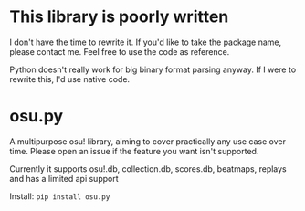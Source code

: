 # This library is poorly written

I don't have the time to rewrite it. If you'd like to take the package name, please contact me. Feel free to use the code as reference.

Python doesn't really work for big binary format parsing anyway. If I were to rewrite this, I'd use native code.

# osu.py
A multipurpose osu! library, aiming to cover practically any use case over time. Please open an issue if the feature you want isn't supported.

Currently it supports osu!.db, collection.db, scores.db, beatmaps, replays and has a limited api support

Install: `pip install osu.py`
